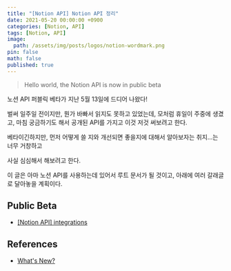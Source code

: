```yaml
---
title: "[Notion API] Notion API 정리"
date: 2021-05-20 00:00:00 +0900
categories: [Notion, API]
tags: [Notion, API]
image:
  path: /assets/img/posts/logos/notion-wordmark.png
pin: false
math: false
published: true
---
```


> Hello world, the Notion API is now in public beta

노션 API 퍼블릭 베타가 지난 5월 13일에 드디어 나왔다!

벌써 일주일 전이지만, 뭔가 바빠서 읽지도 못하고 있었는데, 모처럼 휴일이 주중에 생겼고, 마침 궁금하기도 해서 공개된 API를 가지고 이것 저것 써보려고 한다.

베타이긴하지만, 먼저 어떻게 쓸 지와 개선되면 좋을지에 대해서 알아보자는 취지...는 너무 거창하고

사실 심심해서 해보려고 한다.

이 글은 아마 노션 API를 사용하는데 있어서 루트 문서가 될 것이고, 아래에 여러 갈래글로 달아놓을 계획이다.

## Public Beta

- [[Notion API] integrations](https://bossm0n5t3r.github.io/posts/90/)

## References

- [What's New?](https://www.notion.so/What-s-New-157765353f2c4705bd45474e5ba8b46c)
